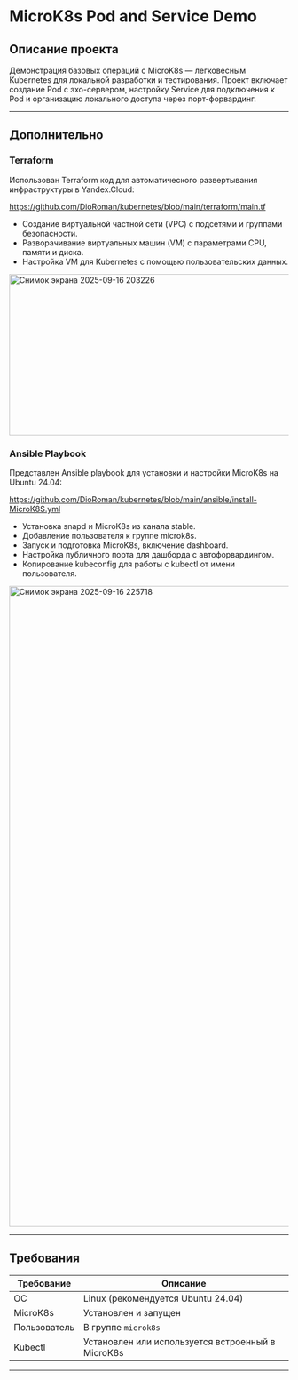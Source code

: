 # MicroK8s Pod and Service Demo

## Описание проекта
Демонстрация базовых операций с MicroK8s — легковесным Kubernetes для локальной разработки и тестирования. Проект включает создание Pod с эхо-сервером, настройку Service для подключения к Pod и организацию локального доступа через порт-форвардинг.

---

## Дополнительно

### Terraform
Использован Terraform код для автоматического развертывания инфраструктуры в Yandex.Cloud:

https://github.com/DioRoman/kubernetes/blob/main/terraform/main.tf

- Создание виртуальной частной сети (VPC) с подсетями и группами безопасности.
- Разворачивание виртуальных машин (VM) с параметрами CPU, памяти и диска.
- Настройка VM для Kubernetes с помощью пользовательских данных.

<img width="1732" height="290" alt="Снимок экрана 2025-09-16 203226" src="https://github.com/user-attachments/assets/47c92e65-bbd2-4612-98bb-6d9c74ebfb20" />

### Ansible Playbook
Представлен Ansible playbook для установки и настройки MicroK8s на Ubuntu 24.04:

https://github.com/DioRoman/kubernetes/blob/main/ansible/install-MicroK8S.yml

- Установка snapd и MicroK8s из канала stable.
- Добавление пользователя к группе microk8s.
- Запуск и подготовка MicroK8s, включение dashboard.
- Настройка публичного порта для дашборда с автофорвардингом.
- Копирование kubeconfig для работы с kubectl от имени пользователя.

<img width="2232" height="1153" alt="Снимок экрана 2025-09-16 225718" src="https://github.com/user-attachments/assets/914ffde9-1d07-4516-82d9-e36a1fef835d" />

---

## Требования

| Требование                 | Описание                            |
|----------------------------|------------------------------------|
| ОС                         | Linux (рекомендуется Ubuntu 24.04) |
| MicroK8s                   | Установлен и запущен                |
| Пользователь               | В группе `microk8s`                 |
| Kubectl                    | Установлен или используется встроенный в MicroK8s |

---
